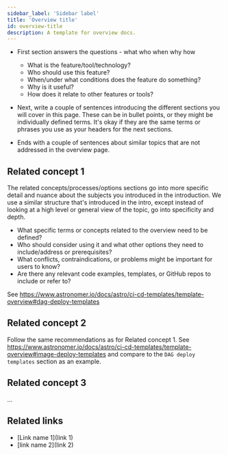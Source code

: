 ```yaml
---
sidebar_label: 'Sidebar label'
title: 'Overview title'
id: overview-title
description: A template for overview docs.
---
```

<!--Examples include astro/astro-architecture.md and astro/ci-cd-templates/template-overview.md-->

- First section answers the questions - what who when why how
    - What is the feature/tool/technology?
    - Who should use this feature?
    - When/under what conditions does the feature do something?
    - Why is it useful?
    - How does it relate to other features or tools?

- Next, write a couple of sentences introducing the different sections you will cover in this page. These can be in bullet points, or they might be individually defined terms. It's okay if they are the same terms or phrases you use as your headers for the next sections.

- Ends with a couple of sentences about similar topics that are not addressed in the overview page.

<!--see CI/CD Template overview for examples of this structure https://www.astronomer.io/docs/astro/ci-cd-templates/template-overview -->

## Related concept 1
The related concepts/processes/options sections go into more specific detail and nuance about the subjects you introduced in the introduction. We use a similar structure that's introduced in the intro, except instead of looking at a high level or general view of the topic, go into specificity and depth.

- What specific terms or concepts related to the overview need to be defined?
- Who should consider using it and what other options they need to include/address or prerequisites?
- What conflicts, contraindications, or problems might be important for users to know?
- Are there any relevant code examples, templates, or GitHub repos to include or refer to?

See https://www.astronomer.io/docs/astro/ci-cd-templates/template-overview#dag-deploy-templates

## Related concept 2
Follow the same recommendations as for Related concept 1. See https://www.astronomer.io/docs/astro/ci-cd-templates/template-overview#image-deploy-templates and compare to the `DAG deploy templates` section as an example.

## Related concept 3
...

## Related links
- [Link name 1](link 1)
- [link name 2](link 2)